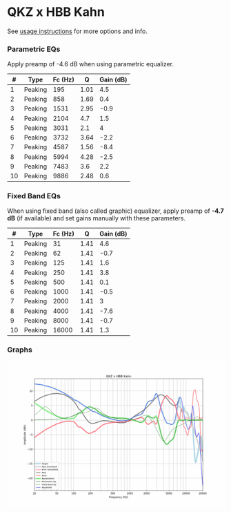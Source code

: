 # QKZ x HBB Kahn
See [usage instructions](https://github.com/jaakkopasanen/AutoEq#usage) for more options and info.

### Parametric EQs
Apply preamp of -4.6 dB when using parametric equalizer.

|   # | Type    |   Fc (Hz) |    Q |   Gain (dB) |
|-----|---------|-----------|------|-------------|
|   1 | Peaking |       195 | 1.01 |         4.5 |
|   2 | Peaking |       858 | 1.69 |         0.4 |
|   3 | Peaking |      1531 | 2.95 |        -0.9 |
|   4 | Peaking |      2104 | 4.7  |         1.5 |
|   5 | Peaking |      3031 | 2.1  |         4   |
|   6 | Peaking |      3732 | 3.64 |        -2.2 |
|   7 | Peaking |      4587 | 1.56 |        -8.4 |
|   8 | Peaking |      5994 | 4.28 |        -2.5 |
|   9 | Peaking |      7483 | 3.6  |         2.2 |
|  10 | Peaking |      9886 | 2.48 |         0.6 |

### Fixed Band EQs
When using fixed band (also called graphic) equalizer, apply preamp of **-4.7 dB** (if available) and set gains manually with these parameters.

|   # | Type    |   Fc (Hz) |    Q |   Gain (dB) |
|-----|---------|-----------|------|-------------|
|   1 | Peaking |        31 | 1.41 |         4.6 |
|   2 | Peaking |        62 | 1.41 |        -0.7 |
|   3 | Peaking |       125 | 1.41 |         1.6 |
|   4 | Peaking |       250 | 1.41 |         3.8 |
|   5 | Peaking |       500 | 1.41 |         0.1 |
|   6 | Peaking |      1000 | 1.41 |        -0.5 |
|   7 | Peaking |      2000 | 1.41 |         3   |
|   8 | Peaking |      4000 | 1.41 |        -7.6 |
|   9 | Peaking |      8000 | 1.41 |        -0.7 |
|  10 | Peaking |     16000 | 1.41 |         1.3 |

### Graphs
![](./QKZ%20x%20HBB%20Kahn.png)
